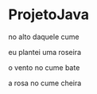 # ProjetoJava
no alto daquele cume

eu plantei uma roseira

o vento no cume bate

a rosa no cume cheira
